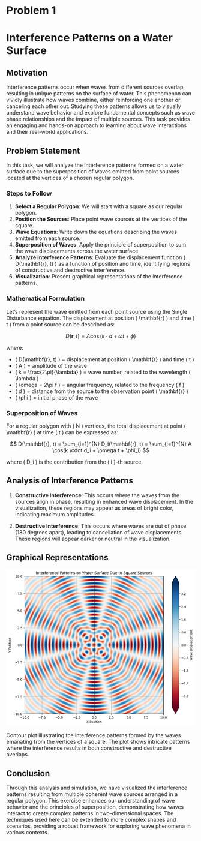 # Problem 1

# Interference Patterns on a Water Surface

## Motivation

Interference patterns occur when waves from different sources overlap, resulting in unique patterns on the surface of water. This phenomenon can vividly illustrate how waves combine, either reinforcing one another or canceling each other out. Studying these patterns allows us to visually understand wave behavior and explore fundamental concepts such as wave phase relationships and the impact of multiple sources. This task provides an engaging and hands-on approach to learning about wave interactions and their real-world applications.

## Problem Statement

In this task, we will analyze the interference patterns formed on a water surface due to the superposition of waves emitted from point sources located at the vertices of a chosen regular polygon. 

### Steps to Follow

1. **Select a Regular Polygon**: We will start with a square as our regular polygon.
2. **Position the Sources**: Place point wave sources at the vertices of the square.
3. **Wave Equations**: Write down the equations describing the waves emitted from each source.
4. **Superposition of Waves**: Apply the principle of superposition to sum the wave displacements across the water surface.
5. **Analyze Interference Patterns**: Evaluate the displacement function \( D(\mathbf{r}, t) \) as a function of position and time, identifying regions of constructive and destructive interference.
6. **Visualization**: Present graphical representations of the interference patterns.

### Mathematical Formulation

Let’s represent the wave emitted from each point source using the Single Disturbance equation. The displacement at position \( \mathbf{r} \) and time \( t \) from a point source can be described as:

$$
D(\mathbf{r}, t) = A \cos(k \cdot d + \omega t + \phi)
$$

where:
- \( D(\mathbf{r}, t) \) = displacement at position \( \mathbf{r} \) and time \( t \)
- \( A \) = amplitude of the wave
- \( k = \frac{2\pi}{\lambda} \) = wave number, related to the wavelength \( \lambda \)
- \( \omega = 2\pi f \) = angular frequency, related to the frequency \( f \)
- \( d \) = distance from the source to the observation point \( \mathbf{r} \)
- \( \phi \) = initial phase of the wave

### Superposition of Waves

For a regular polygon with \( N \) vertices, the total displacement at point \( \mathbf{r} \) at time \( t \) can be expressed as:

$$
D(\mathbf{r}, t) = \sum_{i=1}^{N} D_i(\mathbf{r}, t) = \sum_{i=1}^{N} A \cos(k \cdot d_i + \omega t + \phi_i)
$$

where \( D_i \) is the contribution from the \( i \)-th source.



## Analysis of Interference Patterns

1. **Constructive Interference**: This occurs where the waves from the sources align in phase, resulting in enhanced wave displacement. In the visualization, these regions may appear as areas of bright color, indicating maximum amplitudes.
  
2. **Destructive Interference**: This occurs where waves are out of phase (180 degrees apart), leading to cancellation of wave displacements. These regions will appear darker or neutral in the visualization.

## Graphical Representations

![alt text](image.png)

Contour plot illustrating the interference patterns formed by the waves emanating from the vertices of a square. The plot shows intricate patterns where the interference results in both constructive and destructive overlaps.

## Conclusion

Through this analysis and simulation, we have visualized the interference patterns resulting from multiple coherent wave sources arranged in a regular polygon. This exercise enhances our understanding of wave behavior and the principles of superposition, demonstrating how waves interact to create complex patterns in two-dimensional spaces. The techniques used here can be extended to more complex shapes and scenarios, providing a robust framework for exploring wave phenomena in various contexts.
